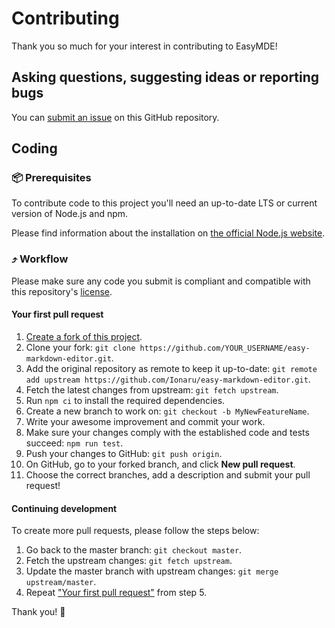 # Contributing

Thank you so much for your interest in contributing to EasyMDE!


## Asking questions, suggesting ideas or reporting bugs

You can [submit an issue️](https://github.com/Ionaru/easy-markdown-editor/issues) on this GitHub repository.


## Coding

### 📦 Prerequisites

To contribute code to this project you'll need an up-to-date LTS or current version of Node.js and npm.

Please find information about the installation on [the official Node.js website](https://nodejs.org/en/download/).


### ⤴️ Workflow

Please make sure any code you submit is compliant and compatible with this repository's [license](./LICENSE).

#### Your first pull request
1. [Create a fork of this project](https://github.com/Ionaru/easy-markdown-editor/fork).
1. Clone your fork: `git clone https://github.com/YOUR_USERNAME/easy-markdown-editor.git`.
1. Add the original repository as remote to keep it up-to-date: `git remote add upstream https://github.com/Ionaru/easy-markdown-editor.git`.
1. Fetch the latest changes from upstream: `git fetch upstream`.
1. Run `npm ci` to install the required dependencies.
1. Create a new branch to work on: `git checkout -b MyNewFeatureName`.
1. Write your awesome improvement and commit your work.
1. Make sure your changes comply with the established code and tests succeed: `npm run test`.
1. Push your changes to GitHub: `git push origin`.
1. On GitHub, go to your forked branch, and click **New pull request**.
1. Choose the correct branches, add a description and submit your pull request!

#### Continuing development
To create more pull requests, please follow the steps below:
1. Go back to the master branch: `git checkout master`.
1. Fetch the upstream changes: `git fetch upstream`.
1. Update the master branch with upstream changes: `git merge upstream/master`.
1. Repeat ["Your first pull request"](#your-first-pull-request) from step 5.

Thank you! 💜

